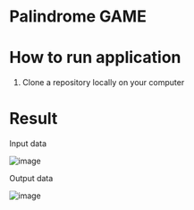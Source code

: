 # Palindrome GAME

# How to run application
1. Clone a repository locally on your computer

# Result
Input data

![image](https://github.com/shmelidzee/palindrome/assets/100793483/aaee453c-6992-427a-bbb4-cf88789f5006)

Output data

![image](https://github.com/shmelidzee/palindrome/assets/100793483/038203d2-838f-465a-8eb5-a72a41060020)

